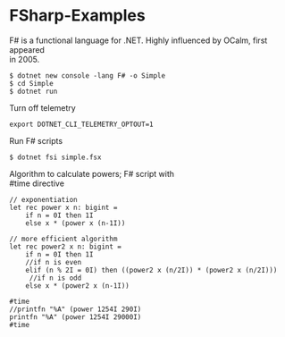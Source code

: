 # FSharp-Examples


F# is a functional language for .NET. Highly influenced by OCalm, first appeared  
in 2005.  

`$ dotnet new console -lang F# -o Simple`  
`$ cd Simple`  
`$ dotnet run`  

Turn off telemetry  

`export DOTNET_CLI_TELEMETRY_OPTOUT=1`  

Run F# scripts  

`$ dotnet fsi simple.fsx`  

Algorithm to calculate powers; F# script with  
#time directive  

```
// exponentiation
let rec power x n: bigint =
    if n = 0I then 1I
    else x * (power x (n-1I))

// more efficient algorithm
let rec power2 x n: bigint =
    if n = 0I then 1I
    //if n is even
    elif (n % 2I = 0I) then ((power2 x (n/2I)) * (power2 x (n/2I)))
     //if n is odd
    else x * (power2 x (n-1I))

#time
//printfn "%A" (power 1254I 290I)
printfn "%A" (power 1254I 29000I)
#time
```
